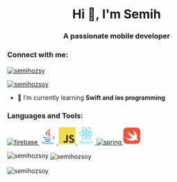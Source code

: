 <h1 align="center">Hi 👋, I'm Semih</h1>
<h3 align="center">A passionate mobile developer</h3>


<h3 align="left">Connect with me:</h3>
<p align="left">
<a href="https://linkedin.com/in/semihozsy" target="blank"><img align="center" src="https://cdn.jsdelivr.net/npm/simple-icons@3.0.1/icons/linkedin.svg" alt="semihozsy" height="30" width="40" /></a>
</p>
<p align="left"> <a href="https://github.com/ryo-ma/github-profile-trophy"><img src="https://github-profile-trophy.vercel.app/?username=semihozsoy" alt="semihozsoy" /></a> </p>

- 🌱 I’m currently learning **Swift and ios programming**

<h3 align="left">Languages and Tools:</h3>
<p align="left"> <a href="https://firebase.google.com/" target="_blank"> <img src="https://www.vectorlogo.zone/logos/firebase/firebase-icon.svg" alt="firebase" width="40" height="40"/> </a> <a href="https://www.java.com" target="_blank"> <img src="https://raw.githubusercontent.com/devicons/devicon/master/icons/java/java-original.svg" alt="java" width="40" height="40"/> </a> <a href="https://developer.mozilla.org/en-US/docs/Web/JavaScript" target="_blank"> <img src="https://raw.githubusercontent.com/devicons/devicon/master/icons/javascript/javascript-original.svg" alt="javascript" width="40" height="40"/> </a> <a href="https://reactjs.org/" target="_blank"> <img src="https://raw.githubusercontent.com/devicons/devicon/master/icons/react/react-original-wordmark.svg" alt="react" width="40" height="40"/> </a> <a href="https://spring.io/" target="_blank"> <img src="https://www.vectorlogo.zone/logos/springio/springio-icon.svg" alt="spring" width="40" height="40"/> </a> <a href="https://developer.apple.com/swift/" target="_blank"> <img src="https://raw.githubusercontent.com/devicons/devicon/master/icons/swift/swift-original.svg" alt="swift" width="40" height="40"/> </a> </p>

<p><img align="left" src="https://github-readme-stats.vercel.app/api/top-langs?username=semihozsoy&show_icons=true&locale=en&layout=compact" alt="semihozsoy" /></p>

<p>&nbsp;<img align="center" src="https://github-readme-stats.vercel.app/api?username=semihozsoy&show_icons=true&locale=en" alt="semihozsoy" /></p>

<p><img align="center" src="https://github-readme-streak-stats.herokuapp.com/?user=semihozsoy&" alt="semihozsoy" /></p>

